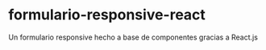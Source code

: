 # formulario-responsive-react
Un formulario responsive hecho a base de componentes gracias a React.js
